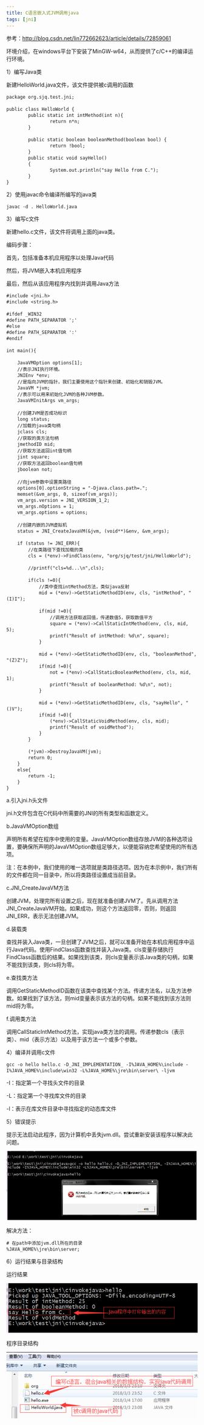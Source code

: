 ```yaml
---
title: C语言嵌入式JVM调用java
tags: [jni]
---
```


参考：http://blog.csdn.net/lin772662623/article/details/72859061

环境介绍，在windows平台下安装了MinGW-w64，从而提供了c/C++的编译运行环境。

1）编写Java类

新建HelloWorld.java文件，该文件提供被c调用的函数

```
package org.sjq.test.jni;

public class HelloWorld {
        public static int intMethod(int n){
                return n*n;
        }

        public static boolean booleanMethod(boolean bool) {
                return !bool;
        }
        public static void sayHello()
        {
                System.out.println("say Hello from C.");
        }
}
```

2）使用javac命令编译所编写的java类

```
javac -d . HelloWorld.java
```

3）编写c文件

新建hello.c文件，该文件将调用上面的java类。

编码步骤：

首先，包括准备本机应用程序以处理Java代码

然后，将JVM嵌入本机应用程序

最后，然后从该应用程序内找到并调用Java方法

```
#include <jni.h>
#include <string.h>

#ifdef _WIN32  
#define PATH_SEPARATOR ';'  
#else
#define PATH_SEPARATOR ':'  
#endif

int main(){
   
    JavaVMOption options[1];
    //表示JNI执行环境。
    JNIEnv *env;  
    //是指向JVM的指针，我们主要使用这个指针来创建、初始化和销毁JVM。
    JavaVM *jvm;
    //表示可以用来初始化JVM的各种JVM参数。
    JavaVMInitArgs vm_args;
    
    //创建JVM是否成功标识
    long status;
    //加载的java类句柄
    jclass cls;
    //获取的类方法句柄
    jmethodID mid;
    //获取方法返回int值句柄
    jint square;
    //获取方法返回boolean值句柄
    jboolean not;

    //向jvm参数中设置类路径
    options[0].optionString = "-Djava.class.path=.";
    memset(&vm_args, 0, sizeof(vm_args));
    vm_args.version = JNI_VERSION_1_2;
    vm_args.nOptions = 1;
    vm_args.options = options;

    //创建内嵌的JVM虚拟机
    status = JNI_CreateJavaVM(&jvm, (void**)&env, &vm_args);

    if (status != JNI_ERR){
        //在类路径下查找加载的类
        cls = (*env)->FindClass(env, "org/sjq/test/jni/HelloWorld");

        //printf("cls=%d...\n",cls);

        if(cls !=0){
            //类中查找intMethod方法，类似java反射
            mid = (*env)->GetStaticMethodID(env, cls, "intMethod", "(I)I");
            
            if(mid !=0){
                //调用方法获取返回值，传递数值5，获取数值平方
                square = (*env)->CallStaticIntMethod(env, cls, mid, 5);
                printf("Result of intMethod: %d\n", square);
            }

            mid = (*env)->GetStaticMethodID(env, cls, "booleanMethod", "(Z)Z");
            if(mid !=0){
                not = (*env)->CallStaticBooleanMethod(env, cls, mid, 1);
                printf("Result of booleanMethod: %d\n", not);
            }

            mid = (*env)->GetStaticMethodID(env, cls, "sayHello", "()V");
            if(mid !=0){
                (*env)->CallStaticVoidMethod(env, cls, mid);
                printf("Result of voidMethod");
            }
        }

        (*jvm)->DestroyJavaVM(jvm);
        return 0;
    }
    else{
        return -1;
    }
}
```

a.引入jni.h头文件

jni.h文件包含在C代码中所需要的JNI的所有类型和函数定义。

b.JavaVMOption数组

声明所有希望在程序中使用的变量。JavaVMOption数组存放JVM的各种选项设置，要确保所声明的JavaVMOption数组足够大，以便能容纳您希望使用的所有选项。

注：在本例中，我们使用的唯一选项就是类路径选项。因为在本示例中，我们所有的文件都在同一目录中，所以将类路径设置成当前目录。

c.JNI_CreateJavaVM方法

创建JVM，处理完所有设置之后，现在就准备创建JVM了。先从调用方法JNI_CreateJavaVM开始。如果成功，则这个方法返回零，否则，则返回JNI_ERR，表示无法创建JVM。

d.装载类

查找并装入Java类，一旦创建了JVM之后，就可以准备开始在本机应用程序中运行Java代码。使用FindClass函数查找并装入Java类。cls变量存储执行FindClass函数后的结果。如果找到该类，则cls变量表示该Java类的句柄，如果不能找到该类，则cls将为零。

e.查找类方法

调用GetStaticMethodID函数在该类中查找某个方法。传递方法名，以及方法参数。如果找到了该方法，则mid变量表示该方法的句柄。如果不能找到该方法则mid将为零。

f.调用类方法

调用CallStaticIntMethod方法，实现java类方法的调用。传递参数cls（表示类）、mid（表示方法）以及用于该方法一个或多个参数。

4）编译并调用c文件

```
gcc -o hello hello.c -D_JNI_IMPLEMENTATION_ -I%JAVA_HOME%\include -I%JAVA_HOME%\include\win32 -L%JAVA_HOME%\jre\bin\server\ -ljvm
```

-I：指定第一个寻找头文件的目录

-L：指定第一个寻找库文件的目录

-l：表示在库文件目录中寻找指定的动态库文件

5）错误提示

提示无法启动此程序，因为计算机中丢失jvm.dll。尝试重新安装该程序以解决此问题。

![](/images/middleware/jni/c-jni-java-problem.png)

解决方法：

```
# 在path中添加jvm.dll所在的目录
%JAVA_HOME%\jre\bin\server;
```

6）运行结果与目录结构

运行结果

![](/images/middleware/jni/c-jni-java-output.png)

程序目录结构

![](/images/middleware/jni/c-jni-java.png)